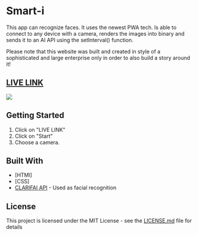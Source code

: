 



# Smart-i

This app can recognize faces. It uses the newest PWA tech. Is able to connect to any device with a camera, renders the images into binary and sends it to an AI API using the setInterval() function.

Please note that this website was built and created in style of a sophisticated and large enterprise only in order to also build a story around it!


## [LIVE LINK](https://karanius.github.io/smart-i/pages/faceRecog.html)

![](screenshot.gif)

## Getting Started

1. Click on "LIVE LINK"
2. Click on "Start"
3. Choose a camera.


## Built With

* [HTMl]
* [CSS]
* [CLARIFAI API](https://www.clarifai.com/) - Used as facial recognition

## License

This project is licensed under the MIT License - see the [LICENSE.md](LICENSE.md) file for details
